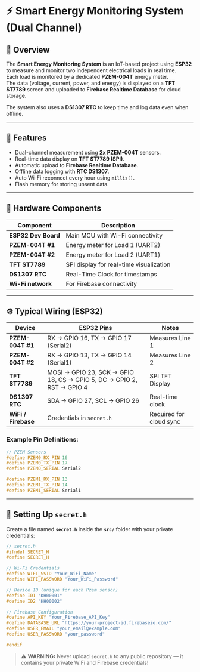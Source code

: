 # ⚡ Smart Energy Monitoring System (Dual Channel)

## 📘 Overview
The **Smart Energy Monitoring System** is an IoT-based project using **ESP32** to measure and monitor two independent electrical loads in real time.  
Each load is monitored by a dedicated **PZEM-004T** energy meter.  
The data (voltage, current, power, and energy) is displayed on a **TFT ST7789** screen and uploaded to **Firebase Realtime Database** for cloud storage.

The system also uses a **DS1307 RTC** to keep time and log data even when offline.

---

## 🚀 Features
- Dual-channel measurement using **2x PZEM-004T** sensors.  
- Real-time data display on **TFT ST7789 (SPI)**.  
- Automatic upload to **Firebase Realtime Database**.  
- Offline data logging with **RTC DS1307**.  
- Auto Wi-Fi reconnect every hour using `millis()`.  
- Flash memory for storing unsent data.  

---

## 🧩 Hardware Components

| Component | Description |
|------------|-------------|
| **ESP32 Dev Board** | Main MCU with Wi-Fi connectivity |
| **PZEM-004T #1** | Energy meter for Load 1 (UART2) |
| **PZEM-004T #2** | Energy meter for Load 2 (UART1) |
| **TFT ST7789** | SPI display for real-time visualization |
| **DS1307 RTC** | Real-Time Clock for timestamps |
| **Wi-Fi network** | For Firebase connectivity |

---

## ⚙️ Typical Wiring (ESP32)

| Device | ESP32 Pins | Notes |
|--------|-------------|--------|
| **PZEM-004T #1** | RX → GPIO 16, TX → GPIO 17 (Serial2) | Measures Line 1 |
| **PZEM-004T #2** | RX → GPIO 13, TX → GPIO 14 (Serial1) | Measures Line 2 |
| **TFT ST7789** | MOSI → GPIO 23, SCK → GPIO 18, CS → GPIO 5, DC → GPIO 2, RST → GPIO 4 |SPI TFT Display |
| **DS1307 RTC** | SDA → GPIO 27, SCL → GPIO 26 | Real-time clock |
| **WiFi / Firebase** | Credentials in `secret.h` | Required for cloud sync |

### Example Pin Definitions:
```cpp
// PZEM Sensors
#define PZEM0_RX_PIN 16
#define PZEM0_TX_PIN 17
#define PZEM0_SERIAL Serial2

#define PZEM1_RX_PIN 13
#define PZEM1_TX_PIN 14
#define PZEM1_SERIAL Serial1
```

---

## 🔐 Setting Up `secret.h`

Create a file named **`secret.h`** inside the **`src/`** folder with your private credentials:

```cpp
// secret.h
#ifndef SECRET_H
#define SECRET_H

// Wi-Fi Credentials
#define WIFI_SSID "Your_WiFi_Name"
#define WIFI_PASSWORD "Your_WiFi_Password"

// Device ID (unique for each Pzem sensor)
#define ID1 "KH00001"
#define ID2 "KH00002"

// Firebase Configuration
#define API_KEY "Your_Firebase_API_Key"
#define DATABASE_URL "https://your-project-id.firebaseio.com/"
#define USER_EMAIL "your_email@example.com"
#define USER_PASSWORD "your_password"

#endif
```

> ⚠️ **WARNING:** Never upload `secret.h` to any public repository — it contains your private WiFi and Firebase credentials!



